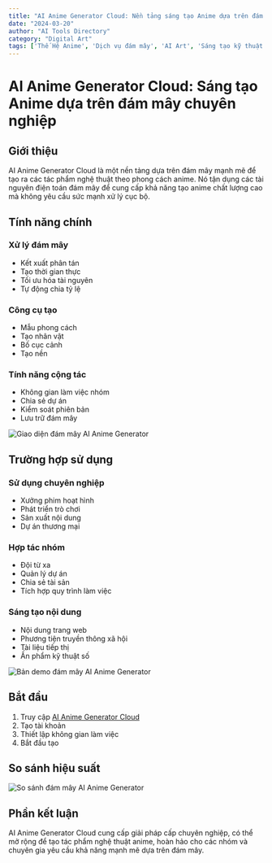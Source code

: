 ```yaml
---
title: "AI Anime Generator Cloud: Nền tảng sáng tạo Anime dựa trên đám mây"
date: "2024-03-20"
author: "AI Tools Directory"
category: "Digital Art"
tags: ['Thế Hệ Anime', 'Dịch vụ đám mây', 'AI Art', 'Sáng tạo kỹ thuật số']
---
```

# AI Anime Generator Cloud: Sáng tạo Anime dựa trên đám mây chuyên nghiệp

## Giới thiệu

AI Anime Generator Cloud là một nền tảng dựa trên đám mây mạnh mẽ để tạo ra các tác phẩm nghệ thuật theo phong cách anime. Nó tận dụng các tài nguyên điện toán đám mây để cung cấp khả năng tạo anime chất lượng cao mà không yêu cầu sức mạnh xử lý cục bộ.

## Tính năng chính

### Xử lý đám mây
- Kết xuất phân tán
- Tạo thời gian thực
- Tối ưu hóa tài nguyên
- Tự động chia tỷ lệ

### Công cụ tạo
- Mẫu phong cách
- Tạo nhân vật
- Bố cục cảnh
- Tạo nền

### Tính năng cộng tác
- Không gian làm việc nhóm
- Chia sẻ dự án
- Kiểm soát phiên bản
- Lưu trữ đám mây

![Giao diện đám mây AI Anime Generator](/imgs/ai-anime-generator-cloud/interface.jpg)

## Trường hợp sử dụng

### Sử dụng chuyên nghiệp
- Xưởng phim hoạt hình
- Phát triển trò chơi
- Sản xuất nội dung
- Dự án thương mại

### Hợp tác nhóm
- Đội từ xa
- Quản lý dự án
- Chia sẻ tài sản
- Tích hợp quy trình làm việc

### Sáng tạo nội dung
- Nội dung trang web
- Phương tiện truyền thông xã hội
- Tài liệu tiếp thị
- Ấn phẩm kỹ thuật số

![Bản demo đám mây AI Anime Generator](/imgs/ai-anime-generator-cloud/demo.jpg)

## Bắt đầu

1. Truy cập [AI Anime Generator Cloud](https://ai-anime-generator-cloud.com)
2. Tạo tài khoản
3. Thiết lập không gian làm việc
4. Bắt đầu tạo

## So sánh hiệu suất

![So sánh đám mây AI Anime Generator](/imgs/ai-anime-generator-cloud/comparison.jpg)

## Phần kết luận

AI Anime Generator Cloud cung cấp giải pháp cấp chuyên nghiệp, có thể mở rộng để tạo tác phẩm nghệ thuật anime, hoàn hảo cho các nhóm và chuyên gia yêu cầu khả năng mạnh mẽ dựa trên đám mây.